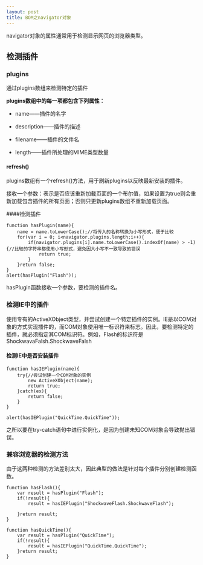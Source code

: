 ```yaml
---
layout: post
title: BOM之navigator对象
---
```

navigator对象的属性通常用于检测显示网页的浏览器类型。

## 检测插件
### plugins
通过plugins数组来检测特定的插件

**plugins数组中的每一项都包含下列属性：**

* name——插件的名字

* description——插件的描述

* filename——插件的文件名

* length——插件所处理的MIME类型数量

#### refresh()
plugins数组有一个refresh()方法，用于刷新plugins以反映最新安装的插件。

接收一个参数：表示是否应该重新加载页面的一个布尔值，如果设置为true则会重新加载包含插件的所有页面；否则只更新plugins数组不重新加载页面。

####检测插件

    function hasPlugin(name){
        name = name.toLowerCase();//将传入的名称转换为小写形式，便于比较
        for(var i = 0; i<navigator.plugins.length;i++){
            if(navigator.plugins[i].name.toLowerCase().indexOf(name) > -1){//比较的字符串都使用小写形式，避免因大小写不一致导致的错误
                return true;
            }
        }return false;
    }
	alert(hasPlugin("Flash")); 
    
hasPlugin函数接收一个参数，要检测的插件名。



### 检测IE中的插件

使用专有的ActiveXObject类型，并尝试创建一个特定插件的实例。IE是以COM对象的方式实现插件的，而COM对象使用唯一标识符来标志。因此，要检测特定的插件，就必须指定其COM标识符。例如，Flash的标识符是ShockwavaFalsh.ShockwaveFalsh

#### 检测IE中是否安装插件

    function hasIEPlugin(name){
        try{//尝试创建一个COM对象的实例
            new ActiveXObject(name);
            return true;
        }catch(ex){
            return false;
        }
    }

    alert(hasIEPlugin("QuickTime.QuickTime"));
    
之所以要在try-catch语句中进行实例化，是因为创建未知COM对象会导致抛出错误。

### 兼容浏览器的检测方法
由于这两种检测的方法差别太大，因此典型的做法是针对每个插件分别创建检测函数。

    function hasFlash(){
        var result = hasPlugin("Flash");
        if(!result){
            result = hasIEPlugin("ShockwaveFlash.ShockwaveFlash");

        }return result;
    }

    function hasQuickTime(){
        var result = hasPlugin("QuickTime");
        if(!result){
            result = hasIEPlugin("QuickTime.QuickTime");
        }return result;
    }